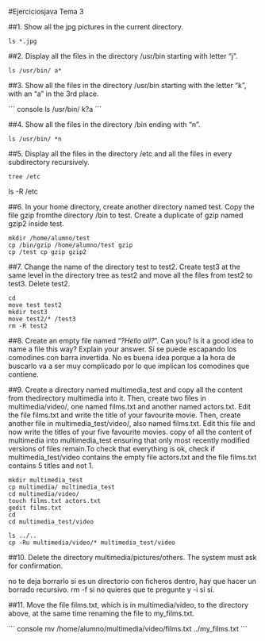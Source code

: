 #Ejerciciosjava Tema 3

##1. Show all the jpg pictures in the current directory.

``` console
ls *.jpg
```

##2. Display all the files in the directory /usr/bin starting with letter “j”.

```console
ls /usr/bin/ a*
```

##3. Show all the files in the directory /usr/bin starting with the letter “k”, with an “a”
in the 3rd place.

´´´ console
ls /usr/bin/ k?a
´´´

##4. Show all the files in the directory /bin ending with “n”.

```console
ls /usr/bin/ *n
```

##5. Display all the files in the directory /etc and all the files in every subdirectory
recursively.

```console
tree /etc
```
ls -R /etc

##6. In your home directory, create another directory named test. Copy the file gzip fromthe directory /bin to test. Create a duplicate of gzip named gzip2 inside test.

``` console
mkdir /home/alumno/test
cp /bin/gzip /home/alumno/test gzip
cp /test cp gzip gzip2
```

##7. Change the name of the directory test to test2. Create test3 at the same level in the directory tree as test2 and move all the files from test2 to test3. Delete test2.

``` console
cd
move test test2
mkdir test3
move test2/* /test3
rm -R test2
```

##8. Create an empty file named “*?Hello all?*”. Can you? Is it a good idea to name a file this way? Explain your answer.
Sí se puede escapando los comodines con barra invertida.
No es buena idea porque a la hora de buscarlo va a ser muy complicado por lo que implican los comodines que contiene.

##9. Create a directory named multimedia_test and copy all the content from thedirectory multimedia into it. Then, create two files in multimedia/video/, one named films.txt and another named actors.txt. Edit the file films.txt and write the title of your favourite movie. Then, create another file in multimedia_test/video/, also named films.txt. Edit this file and now write the titles of your five favourite movies. copy of all the content of multimedia into multimedia_test ensuring that only most recently modified versions of files remain.To check that everything is ok, check if multimedia_test/video contains the empty file actors.txt and the file films.txt contains 5 titles and not 1.

```console
mkdir multimedia_test
cp multimedia/ multimedia_test
cd multimedia/video/
touch films.txt actors.txt
gedit films.txt
cd
cd multimedia_test/video

ls ../..
cp -Ru multimedia/video/* multimedia_test/video

```


##10. Delete the directory multimedia/pictures/others. The system must ask for confirmation.

no te deja borrarlo si es un directorio con ficheros dentro, hay que hacer un borrado recursivo.
rm -f si no quieres que te pregunte y -i si sí.

##11. Move the file films.txt, which is in multimedia/video, to the directory above, at the same time renaming the file to my_films.txt.

´´´ console
mv /home/alumno/multimedia/video/films.txt ../my_films.txt
´´´

